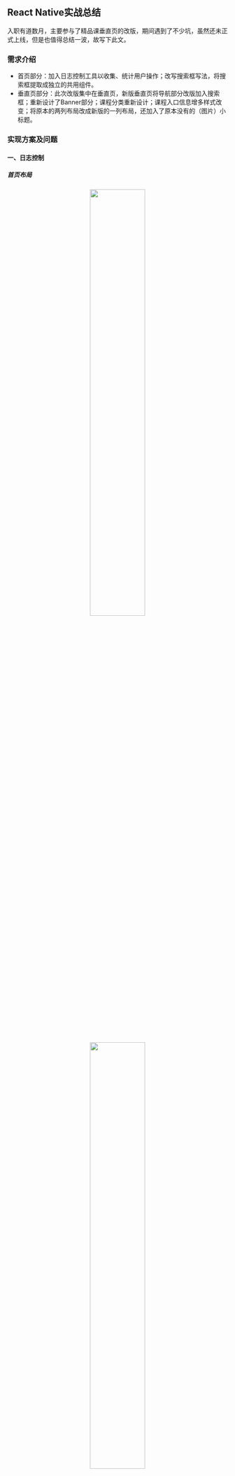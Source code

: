 ## React Native实战总结

入职有道数月，主要参与了精品课垂直页的改版，期间遇到了不少坑，虽然还未正式上线，但是也值得总结一波，故写下此文。

### 需求介绍

*  首页部分：加入日志控制工具以收集、统计用户操作；改写搜索框写法，将搜索框提取成独立的共用组件。
*  垂直页部分：此次改版集中在垂直页，新版垂直页将导航部分改版加入搜索框；重新设计了Banner部分；课程分类重新设计；课程入口信息增多样式改变；将原本的两列布局改成新版的一列布局，还加入了原本没有的（图片）小标题。

### 实现方案及问题

#### 一、日志控制

##### 首页布局

<div align='center'>
<img src='https://raw.githubusercontent.com/WillBean/react-native-summary.github.io/master/images/home1.jpg' width='50%'>
</div>

<div align='center'>
<img src='https://raw.githubusercontent.com/WillBean/react-native-summary.github.io/master/images/home2.jpg' width='50%'>
</div>

<div align='center'>
<img src='https://raw.githubusercontent.com/WillBean/react-native-summary.github.io/master/images/home3.jpg' width='50%'>
</div>

##### 问题描述

日志控制要求在Banner、课程分类列表、公开课列表、猜你喜欢、精选课程等模块出现在屏幕时发送一条日志，滑出屏幕再滑入也应该重新发送，其中Banner、课程分类列表和公开课列表是可以横向滑动的，滑动时要发送展示部分的日志，每个部分来回滚动也仅发送一次。

因为要获取各个部分的offsetTop和height，所以目前使用的方案是使用EventEmitter，在各组件onLayout的时候将组件的offsetTop和height发送给日志管理(LogControl)组件，为了方便使用，组件使用了[单例模式](http://www.cnblogs.com/TomXu/archive/2012/02/20/2352817.html),并继承了EventEmitter，在需要发送日志的组件下引入LogControl实例来传递信息，在Home组件的滚动事件下监听各组件的状态，如进入屏幕则发送日志。

##### 相关代码

```javascript
import Events from 'event-emitter'
export default function LogControl() {
    // 判断是否存在实例
    if (typeof LogControl.instance === 'object') {
        return LogControl.instance;
    }
    
    this._listObject = {};
    this._offsetTopList = {};

    // 缓存
    LogControl.instance = this;
}
LogControl.prototype = new Events()
LogControl.prototype.constructor = LogControl;
```
##### 遇到问题及解决方案

*  安卓在组件滑动时会重复调用onLayout事件，导致日志重复发送。<br>
解决方案：在组件内增加一个属性判断是否触发过onLayout事件，是则不再调用。
*  安卓在初次进入首页加载完成后不会自动滚动，而IOS下会有滚动效果，导致安卓下只有在滑动了屏幕之后才会发送日志。<br>
解决方案一：安卓在加载完毕后手动调用scrollTo方法去触发一次onScroll事件。(未采用)<br>
解决方案二：在Home组件componentDidUpdate中调用一次LogControl中的方法去发送日志。

#### 二、搜索框提取

##### 问题描述

因为垂直页改版后需要使用到搜索框，故将原本只是用于首页的搜索框组件提取为公用组件，将相关样式改为了可配置的形式，由父组件通过参数传入，因为首页和垂直页的搜索页一致，所以保留了其样式，日后如有需要再进行修改。

##### 相关代码

```javascript
<Search
  isYoudaoCourseApp={this.state.isYoudaoCourseApp}
  // setScrollViewEnableFunc={this.setScrollViewEnableFunc}
  hasSearchBg={this.state.hasSearchBg}
  setBarStyleFunc={this.setBarStyleFunc}
  fadeAnim={this.state.fadeAnim}

  searchContainerStyle={searchStyle.containerSearch}
  searchOuterHideBarStyle={searchStyle.outerHideBar}
  searchOuterStyle={searchStyle.outer}
  searchOuterBgStyle={searchStyle.outerBg}
  searchPlaceHolderStyle={searchStyle.searchPlaceHolder}
  searchInputContainerStyle={searchStyle.searchInputCon}
  searchInputStyle={[searchStyle.searchInput, {backgroundColor: this.state.hasSearchBg ? 'rgba(233,233,233,.8)' : 'rgba(255,255,255,.8)'}]}
  searchIconStyle={searchStyle.icSearch}
 />
```

#### 三、导航栏

##### 布局

<div align='center'>
<img src='https://raw.githubusercontent.com/WillBean/react-native-summary.github.io/master/images/vertical3.jpg' width='50%'>
<span>旧版</span>
</div>

<div align='center'>
<img src='https://raw.githubusercontent.com/WillBean/react-native-summary.github.io/master/images/vertical1.jpg' width='50%'>
<span>新版</span>
</div>

##### 问题描述

不同于旧版，新版导航去掉了原来的滚动条，改为了垂直标题+搜索框的形式。

##### 遇到问题及解决方案

*  React native的元素堆叠顺序无法通过zIndex，所以如果将导航组件写在最前面的话，搜索页会被下面的ScrollView遮盖。<br>
解决方案：将搜索框改为绝对定位并置于文档最后。
*  导航标题字数不一，如果搜索框宽度固定，可能会与标题重叠。<br>
解决方案：在原有导航位置放置一个仅有背景色和高度的View组件，将标题和搜索框作为一个整体放置在文档最下面，然后通过绝对定位覆盖在View组件上层，此时搜索框就可以设置为自适应宽度了。

```javascript
<View style={[styles.container, Platform.OS === 'android' && !isTeacher ? {marginTop: tag.get('hideStatusBar') ? statusBarHeight : 0} : {marginTop: 0}]}>
  {isTeacher ? null : <View style={styles.headNav}/>} // 这个<View>仅用于占位
  <ScrollView>
  ...
  </ScrollView>
  {this._renderFixedNav(tag, this.state.isYoudaoCourseApp)} // 真正的导航栏
</View>
```

#### 四、Banner

##### 问题描述

如上图，新版Banner每个图片并不占据整个屏宽，两边露出上下两张图片的一小部分，以做WEB的滑动组件的经验来说，要实现这样的功能，无非也就是通过绝对定位设置滚动栏，滚动时通过改变left或者translate来改变位置，如下图：

<div align='center'>
<img src='https://raw.githubusercontent.com/WillBean/react-native-summary.github.io/master/images/prototype.png' width='95%'>
</div>

类推到这里，想要实现新版的效果，只需要将外层容器宽度设置成对应的数值，在设置overflow:visible即可，如下图：

<div align='center'>
<img src='https://raw.githubusercontent.com/WillBean/react-native-summary.github.io/master/images/prototype2.png' width='95%'>
</div>

在IOS端，一切正如我所料，相当之顺利，但是拿起安卓机一看，好像不太对劲，并没有出现预期的效果，Google一番得知，安卓不支持overflow属性！？

由于原本使用的是第三方的[react-native-swiper组件](https://github.com/leecade/react-native-swiper)，出现这种情况赶紧翻看一下源码，看看能不能找到什么解决方案，然后发现在IOS端Swiper使用的是ScrollView，而在Android端使用的是ViewPagerAndroid，找了个安卓的朋友问了问，在原生安卓上使用ViewPager是可以实现这样的效果的([ViewPager实现一个页面多个Item的显示](http://m.blog.csdn.net/hb8676086/article/details/50628429))，然而，ViewPagerAndroid并没有提供诸如clipChildren、layerType的属性，只能寻求别的方案了。

后来决定用Animate自己写一个滑动组件出来，写了个小demo，发现十分卡顿，可能姿势不对吧。

奋斗几天无果，后来在网上看到[react-native-viewpager组件](https://github.com/race604/react-native-viewpager)，无奈之下下载来看看源码，居然也是用Animate写的，感觉有戏！为了实现设计稿的效果，改了一下源码并拷贝出来作为一个自己的组件来使用。

用这个组件虽然实现了想要的效果，但是性能相较于ViewPagerAndroid确实要低一些，滑动过程中会有些许卡顿，为了不影响IOS端，IOS端还是保留了原来的写法，仅在Android端使用。

##### 相关代码
ViewPager组件源码修改
```javascript
var offset = this.props.offset; // 加入offset属性来设置偏移
// this.childIndex = hasLeft ? 1 : 0;
// this.state.scrollValue.setValue(this.childIndex);
var translateX = this.state.scrollValue.interpolate({
  inputRange: [0, 1], outputRange: [offset, -viewWidth + offset] // 修改了滑动范围
});
```
ViewPager组件调用
```javascript
<ViewPager
  dataSource={ds}
  renderPageIndicator={false}
  isLoop={ds.pageIdentities.length > 1}
  autoPlay={true}
  offset={calculatePixel(16)}
  childWidth={calculatePixel(328)} // 定义每个子元素的实际宽度（加入了边距）
  renderPage={this._renderBannerItem.bind(this)}
/>
```

#### 五、其他部分

##### 布局

<div align='center'>
<img src='https://raw.githubusercontent.com/WillBean/react-native-summary.github.io/master/images/vertical4.jpg' width='50%'>
</div>

##### 问题描述

如上图布局，更新还包括了课程分类的更新、加入了图片标题、课程入口的更新。

这一部分比较简单，似乎没啥好说的。

### 优化方案

#### 一、减少过度绘制

在安卓机的开发者选项中可以开启“调试GPU过度绘制”，如下图：

<div align='center'>
<img src='https://raw.githubusercontent.com/WillBean/react-native-summary.github.io/master/images/android1.png' width='50%'>
</div>

关于安卓过度绘制的详情可以在[这里](http://blog.csdn.net/moyameizan/article/details/47807327)查看，简单来说就是界面元素的多重层叠，假设每层元素都有背景，那么对于用户来说，只有最上层的背景才是可以看到的，其它的背景虽然绘制了，但是却没有起到效果，就是过度绘制了。

安卓GPU过度绘制的颜色信息大致如下：

>  *  蓝色1x过度绘制
>  *  绿色2x过度绘制
>  *  淡红色3x过度绘制
>  *  红色超过4x过度绘制

颜色越浅表示过度绘制程度越低，原色表示没有过度绘制。

现在来看看自己的APP会呈现出什么效果：

<div align='center'>
<img src='https://raw.githubusercontent.com/WillBean/react-native-summary.github.io/master/images/android2.png' width='50%'>
<span>首页</span>
</div>

<div align='center'>
<img src='https://raw.githubusercontent.com/WillBean/react-native-summary.github.io/master/images/android3.png' width='50%'>
<span>垂直页</span>
</div>

首页和垂直页差距似乎有点大，这里看到垂直页基本满屏大红，导致这个问题的原因不是垂直页充满了大量的背景，而是路由切换并没有把首页隐藏，垂直页相当于一整个元素覆盖在首页上方，所以看到的满屏大红是首页绘制加上垂直页绘制的效果，所以我们似乎找到了一个可以优化的地方：<em>如何在路由切换的时候将首页隐藏或者像原生APP那样切换到一个新的界面？</em>

#### 二、bundle拆包

一般来说，一个简单的RN应用，打包之后的bundle会有500+KB是属于RN的依赖，与业务无关，而我们的APP将安卓打包之后生成的bundle有900+KB，其中绝大部分应该也是来自各种依赖文件，如果能将依赖和业务文件拆分开来，生成一个common.bundle、一个或多个business.bundle，那么我们可以在一定程度上改善用户体验。

>  *  减少初始时间（提前运行基础代码）
>  *  部分更新
>  *  在多个bundle之间共享公共模块

<div align='center'>
<img src='https://raw.githubusercontent.com/WillBean/react-native-summary.github.io/master/images/bundle.png' width='95%'>
</div>

上图引自[issue/5399](https://github.com/facebook/react-native/issues/5399)，在用户进入应用之前，我们就可以加载并运行common.bundle，并在用户进入应用之后加载指定的业务文件，而不必一次性把所有东西都加载进行，以提升性能。

目前可参考的拆包方案有

*  [携程是如何做React Native优化的](https://zhuanlan.zhihu.com/p/23715716)
*  携程的[moles-packer](https://github.com/ctripcorp/moles-packer)(携程似乎已经放弃这个方案，改为以unbundle为基础的拆包方案)
*  [【React Native】一个简单的拆分Bundle&资源做法](https://blog.desmondyao.com/rn-split/)
*  [React Native Bundle Split](http://coofee.github.io/post/react-native-bundle-split/)
*  [react-native-split](https://github.com/desmond1121/react-native-split)

### 问题总览

*  安卓RN不支持overflow属性
*  安卓ScrollView等组件在滑动的时候会触发自己和其他组件的onLayout事件
*  安卓line-height属性不支持小数
*  安卓在背景色过度设置的时候会严重影响性能
